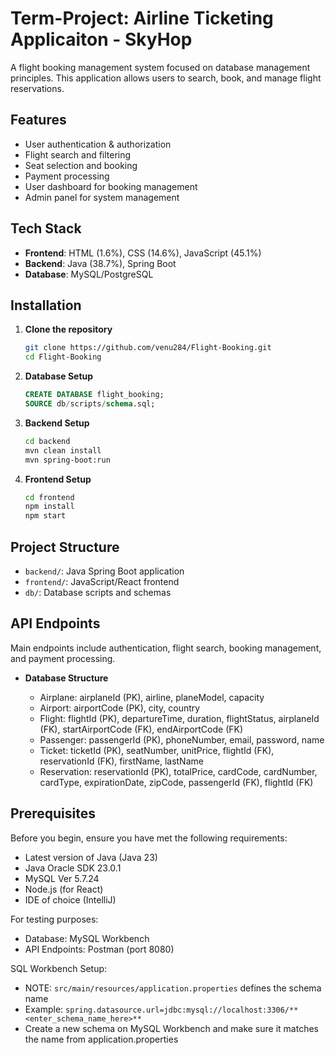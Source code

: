 # Term-Project: Airline Ticketing Applicaiton - SkyHop

A flight booking management system focused on database management principles. This application allows users to search, book, and manage flight reservations.

## Features

- User authentication & authorization
- Flight search and filtering
- Seat selection and booking
- Payment processing
- User dashboard for booking management
- Admin panel for system management

## Tech Stack

- **Frontend**: HTML (1.6%), CSS (14.6%), JavaScript (45.1%)
- **Backend**: Java (38.7%), Spring Boot
- **Database**: MySQL/PostgreSQL

## Installation

1. **Clone the repository**
   ```bash
   git clone https://github.com/venu284/Flight-Booking.git
   cd Flight-Booking
   ```

2. **Database Setup**
   ```sql
   CREATE DATABASE flight_booking;
   SOURCE db/scripts/schema.sql;
   ```

3. **Backend Setup**
   ```bash
   cd backend
   mvn clean install
   mvn spring-boot:run
   ```

4. **Frontend Setup**
   ```bash
   cd frontend
   npm install
   npm start
   ```

## Project Structure

- `backend/`: Java Spring Boot application
- `frontend/`: JavaScript/React frontend
- `db/`: Database scripts and schemas

## API Endpoints

Main endpoints include authentication, flight search, booking management, and payment processing.

- **Database Structure**
  
    - Airplane: airplaneId (PK), airline, planeModel, capacity
    - Airport: airportCode (PK), city, country
    - Flight: flightId (PK), departureTime, duration, flightStatus, airplaneId (FK), startAirportCode (FK), endAirportCode (FK)
    - Passenger: passengerId (PK), phoneNumber, email, password, name
    - Ticket: ticketId (PK), seatNumber, unitPrice, flightId (FK), reservationId (FK), firstName, lastName
    - Reservation: reservationId (PK), totalPrice, cardCode, cardNumber, cardType, expirationDate, zipCode, passengerId (FK), flightId (FK)
  
    
## Prerequisites

Before you begin, ensure you have met the following requirements:

- Latest version of Java (Java 23)
- Java Oracle SDK 23.0.1
- MySQL Ver 5.7.24
- Node.js (for React)
- IDE of choice (IntelliJ)

For testing purposes:

- Database: MySQL Workbench
- API Endpoints: Postman (port 8080)

SQL Workbench Setup:

- NOTE: `src/main/resources/application.properties` defines the schema name
- Example: `spring.datasource.url=jdbc:mysql://localhost:3306/**<enter_schema_name_here>**`
- Create a new schema on MySQL Workbench and make sure it matches the name from application.properties

